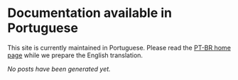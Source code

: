 # Documentation available in Portuguese

This site is currently maintained in Portuguese.
Please read the [PT-BR home page](../pt-BR/index.md) while we prepare the
English translation.

<!-- posts:latest:start -->
*No posts have been generated yet.*
<!-- posts:latest:end -->
